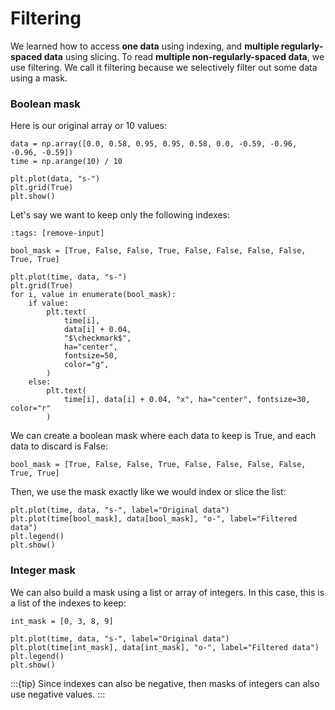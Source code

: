 # Filtering

We learned how to access **one data** using indexing, and **multiple regularly-spaced data** using slicing. To read **multiple non-regularly-spaced data**, we use filtering. We call it filtering because we selectively filter out some data using a mask.

### Boolean mask

Here is our original array or 10 values:

```{code-cell} ipython3
data = np.array([0.0, 0.58, 0.95, 0.95, 0.58, 0.0, -0.59, -0.96, -0.96, -0.59])
time = np.arange(10) / 10

plt.plot(data, "s-")
plt.grid(True)
plt.show()
```

Let's say we want to keep only the following indexes:

```{code-cell} ipython3
:tags: [remove-input]

bool_mask = [True, False, False, True, False, False, False, False, True, True]

plt.plot(time, data, "s-")
plt.grid(True)
for i, value in enumerate(bool_mask):
    if value:
        plt.text(
            time[i],
            data[i] + 0.04,
            "$\checkmark$",
            ha="center",
            fontsize=50,
            color="g",
        )
    else:
        plt.text(
            time[i], data[i] + 0.04, "x", ha="center", fontsize=30, color="r"
        )
```

We can create a boolean mask where each data to keep is True, and each data to discard is False:

```{code-cell} ipython3
bool_mask = [True, False, False, True, False, False, False, False, True, True]
```

Then, we use the mask exactly like we would index or slice the list:

```{code-cell} ipython3
plt.plot(time, data, "s-", label="Original data")
plt.plot(time[bool_mask], data[bool_mask], "o-", label="Filtered data")
plt.legend()
plt.show()
```

### Integer mask

We can also build a mask using a list or array of integers. In this case, this is a list of the indexes to keep:

```{code-cell} ipython3
int_mask = [0, 3, 8, 9]

plt.plot(time, data, "s-", label="Original data")
plt.plot(time[int_mask], data[int_mask], "o-", label="Filtered data")
plt.legend()
plt.show()
```

:::{tip}
Since indexes can also be negative, then masks of integers can also use negative values.
:::

